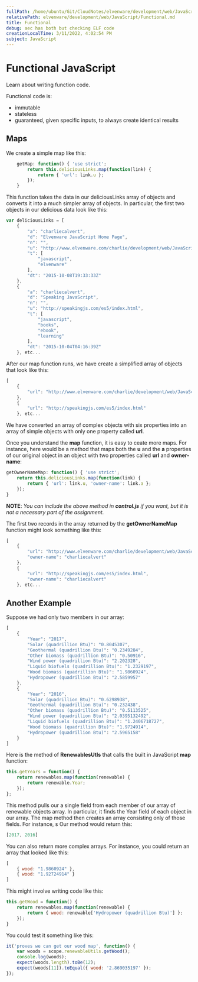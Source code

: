 ```yaml
---
fullPath: /home/ubuntu/Git/CloudNotes/elvenware/development/web/JavaScript/Functional.md
relativePath: elvenware/development/web/JavaScript/Functional.md
title: Functional
debug: aec has both but checking ELF code
creationLocalTime: 3/11/2022, 4:02:54 PM
subject: JavaScript
---
```


<!-- toc -->
<!-- tocstop -->

# Functional JavaScript

Learn about writing function code.

Functional code is:

- immutable
- stateless
- guaranteed, given specific inputs, to always create identical results

## Maps

We create a simple map like this:

```javascript
	getMap: function() { 'use strict';
		return this.deliciousLinks.map(function(link) {
			return { 'url': link.u };
		});
	}
```

This function takes the data in our deliciousLinks array of objects and converts it into a much simpler array of objects. In particular, the first two objects in our delicious data look like this:

```javascript
var deliciousLinks = [
	{
		"a": "charliecalvert",
		"d": "Elvenware JavaScript Home Page",
		"n": "",
		"u": "http://www.elvenware.com/charlie/development/web/JavaScript/",
		"t": [
			"javascript",
			"elvenware"
		],
		"dt": "2015-10-08T19:33:33Z"
	},
	{
		"a": "charliecalvert",
		"d": "Speaking JavaScript",
		"n": "",
		"u": "http://speakingjs.com/es5/index.html",
		"t": [
			"javascript",
			"books",
			"ebook",
			"learning"
		],
		"dt": "2015-10-04T04:16:39Z"
	}, etc...
```

After our map function runs, we have create a simplified array of objects that look like this:

```javascript
[
    {
        "url": "http://www.elvenware.com/charlie/development/web/JavaScript/"
    },
    {
        "url": "http://speakingjs.com/es5/index.html"
    }, etc...
```

We have converted an array of complex objects with six properties into an array of simple objects with only one property called **url**.

Once you understand the **map** function, it is easy to ceate more maps. For instance, here would be a method that maps both the **u** and the **a** properties of our original object in an object with two properties called **url** and **owner-name**:

```javascript
getOwnerNameMap: function() { 'use strict';
    return this.deliciousLinks.map(function(link) {
        return { 'url': link.u, 'owner-name': link.a };
    });
}
```

**NOTE**: *You can include the above method in **control.js** if you want, but it is not a necessary part of the assignment.*

The first two records in the array returned by the **getOwnerNameMap** function might look something like this:

```javascript
[
    {
        "url": "http://www.elvenware.com/charlie/development/web/JavaScript/",
        "owner-name": "charliecalvert"
    },
    {
        "url": "http://speakingjs.com/es5/index.html",
        "owner-name": "charliecalvert"
    }, etc...
```

## Another Example

Suppose we had only two members in our array:

```javascript
[
    {
        "Year": "2017",
        "Solar (quadrillion Btu)": "0.8045307",
        "Geothermal (quadrillion Btu)": "0.2349284",
        "Other biomass (quadrillion Btu)": "0.50916",
        "Wind power (quadrillion Btu)": "2.202328",
        "Liquid biofuels (quadrillion Btu)": "1.2329197",
        "Wood biomass (quadrillion Btu)": "1.9860924",
        "Hydropower (quadrillion Btu)": "2.5859957"
    },
    {
        "Year": "2016",
        "Solar (quadrillion Btu)": "0.6298938",
        "Geothermal (quadrillion Btu)": "0.232438",
        "Other biomass (quadrillion Btu)": "0.5113525",
        "Wind power (quadrillion Btu)": "2.0395132492",
        "Liquid biofuels (quadrillion Btu)": "1.2406718727",
        "Wood biomass (quadrillion Btu)": "1.9724914",
        "Hydropower (quadrillion Btu)": "2.5965158"
    }
]
```

Here is the method of **RenewablesUtls** that calls the built in JavaScript **map** function:

```javascript
this.getYears = function() {
    return renewables.map(function(renewable) {
        return renewable.Year;
    });
};
```

This method pulls our a single field from each member of our array of renewable objects array. In particular, it finds the Year field of each object in our array. The map method then creates an array consisting only of those fields. For instance, s
Our method would return this:

```javascript
[2017, 2016]
```

You can also return more complex arrays. For instance, you could return an array that looked like this:

```javascript
[
    { wood: "1.9860924" },
    { wood: "1.92724914" }
]
```

This might involve writing code like this:

```javascript
this.getWood = function() {
	return renewables.map(function(renewable) {
	    return { wood: renewable['Hydropower (quadrillion Btu)'] };
	});
}
```

You could test it something like this:

```javascript
it('proves we can get our wood map', function() {
    var woods = scope.renewableUtils.getWood();
    console.log(woods);
    expect(woods.length).toBe(12);
    expect(woods[11]).toEqual({ wood: '2.869035197' });
});
```
